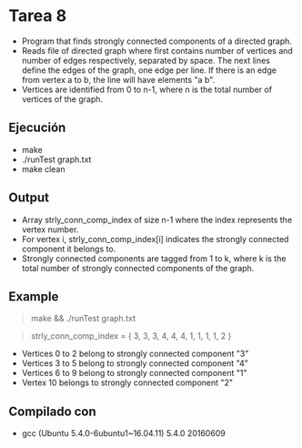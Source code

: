 # Tarea 8

* Program that finds strongly connected components of a directed graph.
* Reads file of directed graph where first contains number of vertices and number of edges
 respectively, separated by space. The next lines define the edges of the graph, one edge per line.
 If there is an edge from vertex a to b, the line will have elements "a b".
 * Vertices are identified from 0 to n-1, where n is the total number of vertices of the graph.

## Ejecución

* make
* ./runTest graph.txt
* make clean

## Output

* Array strly_conn_comp_index of size n-1 where the index represents the vertex number.
* For vertex i, strly_conn_comp_index[i] indicates the strongly connected component it belongs to.
* Strongly connected components are tagged from 1 to k, where k is the total number of strongly
connected components of the graph.

## Example

> make && ./runTest graph.txt

> strly_conn_comp_index = { 3, 3, 3, 4, 4, 4, 1, 1, 1, 1, 2 }

* Vertices 0 to 2 belong to strongly connected component "3"
* Vertices 3 to 5 belong to strongly connected component "4"
* Vertices 6 to 9 belong to strongly connected component "1"
* Vertex 10 belongs to strongly connected component "2"

## Compilado con

* gcc (Ubuntu 5.4.0-6ubuntu1~16.04.11) 5.4.0 20160609
